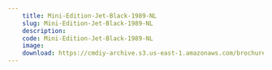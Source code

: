 ```yaml
---
    title: Mini-Edition-Jet-Black-1989-NL
    slug: Mini-Edition-Jet-Black-1989-NL
    description:
    code: Mini-Edition-Jet-Black-1989-NL
    image:
    download: https://cmdiy-archive.s3.us-east-1.amazonaws.com/brochures/documents/Mini-Edition-Jet-Black-1989-NL.pdf
---
```

<!-- Content of the page -->

##
        